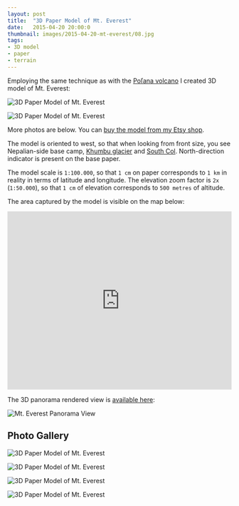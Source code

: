 ```yaml
---
layout: post
title:  "3D Paper Model of Mt. Everest"
date:   2015-04-20 20:00:0
thumbnail: images/2015-04-20-mt-everest/08.jpg
tags:
- 3D model
- paper
- terrain
---
```


Employing the same technique as with the [Poľana volcano](https://petervojtek.github.io/diy/2015/04/18/3d-paper-model-of-polana-volcano.html) I created 3D model of Mt. Everest:

![3D Paper Model of Mt. Everest]({{site.baseurl}}/images/2015-04-20-mt-everest/02.jpg "3D Paper Model of Mt. Everest")

![3D Paper Model of Mt. Everest]({{site.baseurl}}/images/2015-04-20-mt-everest/mt-everest.gif "3D Paper Model of Mt. Everest")

More photos are below.
You can [buy the model from my Etsy shop](https://www.etsy.com/listing/230547170/mt-everest-3d-paper-model).

The model is oriented to west, so that when looking from front size, you see Nepalian-side base camp, [Khumbu glacier](http://en.wikipedia.org/wiki/Khumbu_Glacier) and [South Col](http://en.wikipedia.org/wiki/South_Col). North-direction indicator is present on the base paper.

The model scale is `1:100.000`, so that `1 cm` on paper corresponds to `1 km` in reality in terms of latitude and longitude. The elevation zoom factor is `2x` (`1:50.000`), so that `1 cm` of elevation corresponds to `500 metres` of altitude. 

The area captured by the model is visible on the map below:

<iframe width="100%" height="400px" frameBorder="0" src="https://umap.openstreetmap.fr/en/map/3d-model-of-mt-everest_36869?scaleControl=false&miniMap=false&scrollWheelZoom=true&zoomControl=true&allowEdit=false&moreControl=true&datalayersControl=true&onLoadPanel=undefined&captionBar=false"></iframe>

The 3D panorama rendered view is [available here](http://www.udeuschle.selfhost.pro/panoramas/panqueryfull.aspx?mode=newstandard&data=lon%3A86.82701%24%24%24lat%3A27.96984%24%24%24alt%3A8000%24%24%24altcam%3A6%24%24%24hialt%3Afalse%24%24%24resolution%3A20%24%24%24azimut%3A88.3%24%24%24sweep%3A70%24%24%24leftbound%3A53.3%24%24%24rightbound%3A123.3%24%24%24split%3A60%24%24%24splitnr%3A2%24%24%24tilt%3A0.25%24%24%24tiltsplit%3Afalse%24%24%24elexagg%3A1%24%24%24range%3A15%24%24%24colorcoding%3Atrue%24%24%24colorcodinglimit%3A21%24%24%24title%3AZugspitze%24%24%24description%3A%24%24%24email%3A%24%24%24language%3Aen%24%24%24screenwidth%3A1920%24%24%24screenheight%3A1055):

![Mt. Everest Panorama View]({{site.baseurl}}/images/2015-04-20-mt-everest/panorama.png "Mt. Everest Panorama View")

## Photo Gallery


![3D Paper Model of Mt. Everest]({{site.baseurl}}/images/2015-04-20-mt-everest/06.jpg "3D Paper Model of Mt. Everest")

![3D Paper Model of Mt. Everest]({{site.baseurl}}/images/2015-04-20-mt-everest/08.jpg "3D Paper Model of Mt. Everest")

![3D Paper Model of Mt. Everest]({{site.baseurl}}/images/2015-04-20-mt-everest/09.jpg "3D Paper Model of Mt. Everest")

![3D Paper Model of Mt. Everest]({{site.baseurl}}/images/2015-04-20-mt-everest/13.jpg "3D Paper Model of Mt. Everest")
